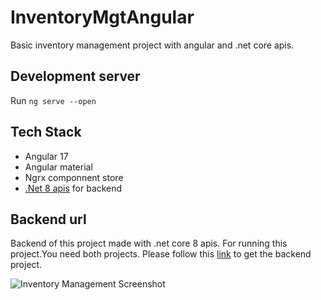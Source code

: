 # InventoryMgtAngular

Basic inventory management project with angular and .net core apis.

## Development server

Run `ng serve --open`

## Tech Stack

- Angular 17
- Angular material
- Ngrx componnent store
- [.Net 8 apis](https://github.com/rd003/InventoryMgt_AspNetCore_Backend) for backend

## Backend url

Backend of this project made with .net core 8 apis.
For running this project.You need both projects. Please follow this [link](https://github.com/rd003/InventoryMgt_AspNetCore_Backend) to get the backend project.

![Inventory Management Screenshot](https://github.com/rd003/InventoryMgtAngular/blob/master/screenshot1.jpg)
